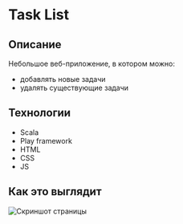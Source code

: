 # Task List #
## Описание ## 
Небольшое веб-приложение, в котором можно:
- добавлять новые задачи
- удалять существующие задачи
## Технологии ##
- Scala
- Play framework
- HTML
- CSS
- JS
## Как это выглядит ##
![Скриншот страницы](https://i.ibb.co/gPTz79p/2023-12-18-23-10-13.png)

